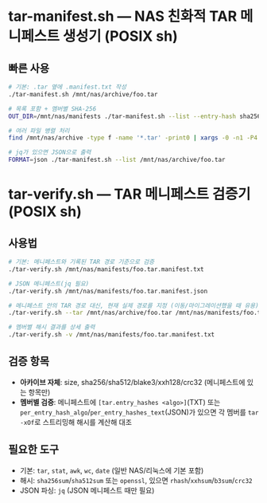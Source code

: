 # tar-manifest.sh — NAS 친화적 TAR 메니페스트 생성기 (POSIX sh)

## 빠른 사용
```sh
# 기본: .tar 옆에 .manifest.txt 작성
./tar-manifest.sh /mnt/nas/archive/foo.tar

# 목록 포함 + 멤버별 SHA-256
OUT_DIR=/mnt/nas/manifests ./tar-manifest.sh --list --entry-hash sha256 /mnt/nas/archive/foo.tar

# 여러 파일 병렬 처리
find /mnt/nas/archive -type f -name '*.tar' -print0 | xargs -0 -n1 -P4 ./tar-manifest.sh --list

# jq가 있으면 JSON으로 출력
FORMAT=json ./tar-manifest.sh --list /mnt/nas/archive/foo.tar
```

# tar-verify.sh — TAR 메니페스트 검증기 (POSIX sh)

## 사용법
```sh
# 기본: 메니페스트와 기록된 TAR 경로 기준으로 검증
./tar-verify.sh /mnt/nas/manifests/foo.tar.manifest.txt

# JSON 메니페스트(jq 필요)
./tar-verify.sh /mnt/nas/manifests/foo.tar.manifest.json

# 메니페스트 안의 TAR 경로 대신, 현재 실제 경로를 지정 (이동/마이그레이션했을 때 유용)
./tar-verify.sh --tar /mnt/nas/archive/foo.tar /mnt/nas/manifests/foo.tar.manifest.txt

# 멤버별 해시 결과를 상세 출력
./tar-verify.sh -v /mnt/nas/manifests/foo.tar.manifest.txt
```

## 검증 항목
- **아카이브 자체**: size, sha256/sha512/blake3/xxh128/crc32 (메니페스트에 있는 항목만)
- **멤버별 검증**: 메니페스트에 `[tar.entry_hashes <algo>]`(TXT) 또는 `per_entry_hash_algo`/`per_entry_hashes_text`(JSON)가 있으면
  각 멤버를 `tar -xOf`로 스트리밍해 해시를 계산해 대조

## 필요한 도구
- 기본: `tar`, `stat`, `awk`, `wc`, `date` (일반 NAS/리눅스에 기본 포함)
- 해시: `sha256sum`/`sha512sum` 또는 `openssl`, 있으면 `rhash`/`xxhsum`/`b3sum`/`crc32`
- JSON 파싱: `jq` (JSON 메니페스트 때만 필요)
